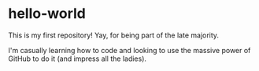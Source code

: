 # hello-world
This is my first repository! Yay, for being part of the late majority.

I'm casually learning how to code and looking to use the massive power of GitHub to do it (and impress all the ladies).
